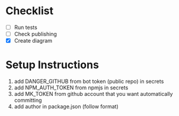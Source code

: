 
# Checklist
- [ ] Run tests
- [ ] Check publishing
- [x] Create diagram

# Setup Instructions
1. add DANGER_GITHUB from bot token (public repo) in secrets
2. add NPM_AUTH_TOKEN from npmjs in secrets
3. add MK_TOKEN from github account that you want automatically committing
4. add author in package.json (follow format)